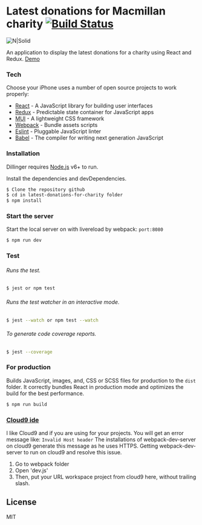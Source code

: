 # Latest donations for Macmillan charity [![Build Status](https://travis-ci.org/PyColors/choose-your-iPhone.svg?branch=master)](https://travis-ci.org/PyColors/latest-donations-for-charity)

![N|Solid](http://www.pycolors.com/v2/git/latest-donations-for-charity/latest-donations-for-charity.png)

An application to display the latest donations for a charity using React and Redux. [Demo](http://latest-donations-for-charity-pycolors.c9users.io:8080/)

### Tech

Choose your iPhone uses a number of open source projects to work properly:

* [React] - A JavaScript library for building user interfaces
* [Redux] - Predictable state container for JavaScript apps
* [MUI] - A lightweight CSS framework 
* [Webpack] - Bundle assets scripts
* [Eslint] - Pluggable JavaScript linter
* [Babel] - The compiler for writing next generation JavaScript


### Installation

Dillinger requires [Node.js](https://nodejs.org/) v6+ to run.

Install the dependencies and devDependencies.

```sh
$ Clone the repository github
$ cd in latest-donations-for-charity folder
$ npm install
```

### Start the server

Start the local server on with livereload by webpack: `port:8080`

```sh
$ npm run dev
```

### Test

###### Runs the test.

```sh
$ jest or npm test
```

###### Runs the test watcher in an interactive mode.

```sh
$ jest --watch or npm test --watch
```

###### To generate code coverage reports.

```sh
$ jest --coverage
```

### For production

Builds JavaScript, images, and, CSS or SCSS files for production to the `dist` folder.
It correctly bundles React in production mode and optimizes the build for the best performance.

```sh
$ npm run build
```
 
### [Cloud9 ide](https://ide.c9.io)
I like Cloud9 and if you are using for your projects. You will get an error message like:  ```Invalid Host header```
The installations of webpack-dev-server on cloud9 generate this message as he uses HTTPS.
Getting webpack-dev-server to run on cloud9 and resolve this issue.
1. Go to webpack folder
2. Open 'dev.js'
3. Then, put your URL workspace project from cloud9 here, without trailing slash.

License
----

MIT

[//]: # 
   [dill]: <https://github.com/PyColors/choose-your-iPhone>
   [git-repo-url]: <https://github.com/PyColors/choose-your-iPhone>
   [React]: <https://github.com/facebook/react>
   [Redux]: <https://github.com/reactjs/redux>
   [MUI]: <https://github.com/muicss/mui>
   [Webpack]: <https://github.com/webpack/webpack>
   [Eslint]: <https://eslint.org/>
   [Babel]: <https://babeljs.io/>
   
  